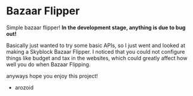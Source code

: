 # Bazaar Flipper
Simple bazaar flipper! **In the development stage, anything is due to bug out!**

Basically just wanted to try some basic APIs, so I just went and looked at making a Skyblock Bazaar Flipper.
I noticed that you could not configure things like budget and tax in the websites, which could greatly affect how well you do when Bazaar Flipping.

anyways hope you enjoy this project!

- arozoid
